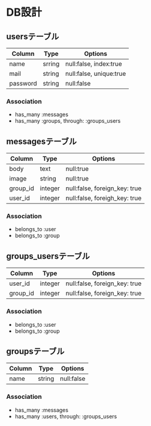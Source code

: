 # DB設計

## usersテーブル
|Column|Type|Options|
|------|----|-------|
|name|srring|null:false, index:true|
|mail|string|null:false, unique:true|
|password|string|null:false|
### Association
- has_many :messages
- has_many :groups, through: :groups_users

## messagesテーブル
|Column|Type|Options|
|------|----|-------|
|body|text|null:true|
|image|string|null:true|
|group_id|integer|null:false, foreign_key: true|
|user_id|integer|null:false, foreigh_key: true|
### Association
- belongs_to :user
- belongs_to :group

## groups_usersテーブル
|Column|Type|Options|
|------|----|-------|
|user_id|integer|null:false, foreign_key: true|
|group_id|integer|null:false, foreign_key: true|
### Association
- belongs_to :user
- belongs_to :group

## groupsテーブル
|Column|Type|Options|
|------|----|-------|
|name|string|null:false|
### Association
- has_many :messages
- has_many :users, through: :groups_users